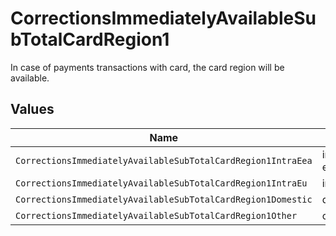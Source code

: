 # CorrectionsImmediatelyAvailableSubTotalCardRegion1

In case of payments transactions with card, the card region will be available.


## Values

| Name                                                         | Value                                                        |
| ------------------------------------------------------------ | ------------------------------------------------------------ |
| `CorrectionsImmediatelyAvailableSubTotalCardRegion1IntraEea` | intra-eea                                                    |
| `CorrectionsImmediatelyAvailableSubTotalCardRegion1IntraEu`  | intra-eu                                                     |
| `CorrectionsImmediatelyAvailableSubTotalCardRegion1Domestic` | domestic                                                     |
| `CorrectionsImmediatelyAvailableSubTotalCardRegion1Other`    | other                                                        |